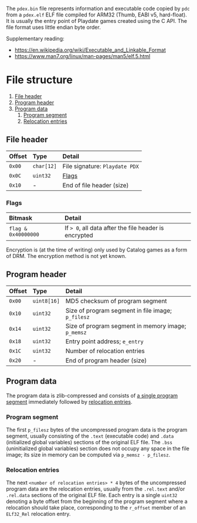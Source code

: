 The `pdex.bin` file represents information and executable code copied by `pdc` from a `pdex.elf` ELF file compiled for ARM32 (Thumb, EABI v5, hard-float). It is usually the entry point of Playdate games created using the C API. The file format uses little endian byte order.

Supplementary reading:

- https://en.wikipedia.org/wiki/Executable_and_Linkable_Format
- https://www.man7.org/linux/man-pages/man5/elf.5.html

# File structure

1. [File header](#file-header)
2. [Program header](#program-header)
3. [Program data](#program-data)
   1. [Program segment](#program-segment)
   2. [Relocation entries](#relocation-entries)

## File header

| Offset | Type       | Detail                         |
|:-------|:-----------|:-------------------------------|
| `0x00` | `char[12]` | File signature: `Playdate PDX` |
| `0x0C` | `uint32`   | [Flags](#flags)                |
| `0x10` | -          | End of file header (size)      |

### Flags

| Bitmask             | Detail                                                |
|:--------------------|:------------------------------------------------------|
| `flag & 0x40000000` | If `> 0`, all data after the file header is encrypted |

Encryption is (at the time of writing) only used by Catalog games as a form of DRM. The encryption method is not yet known.

## Program header

| Offset | Type        | Detail                                             |
|:-------|:------------|:---------------------------------------------------|
| `0x00` | `uint8[16]` | MD5 checksum of program segment                    |
| `0x10` | `uint32`    | Size of program segment in file image; `p_filesz`  |
| `0x14` | `uint32`    | Size of program segment in memory image; `p_memsz` |
| `0x18` | `uint32`    | Entry point address; `e_entry`                     |
| `0x1C` | `uint32`    | Number of relocation entries                       |
| `0x20` | -           | End of program header (size)                       |

## Program data

The program data is zlib-compressed and consists of [a single program segment](#program-segment) immediately followed by [relocation entries](#relocation-entries).

### Program segment

The first `p_filesz` bytes of the uncompressed program data is the program segment, usually consisting of the `.text` (executable code) and `.data` (initialized global variables) sections of the original ELF file. The `.bss` (uninitialized global variables) section does not occupy any space in the file image; its size in memory can be computed via `p_memsz - p_filesz`.

### Relocation entries

The next `<number of relocation entries> * 4` bytes of the uncompressed program data are the relocation entries, usually from the `.rel.text` and/or `.rel.data` sections of the original ELF file. Each entry is a single `uint32` denoting a byte offset from the beginning of the program segment where a relocation should take place, corresponding to the `r_offset` member of an `ELf32_Rel` relocation entry.
